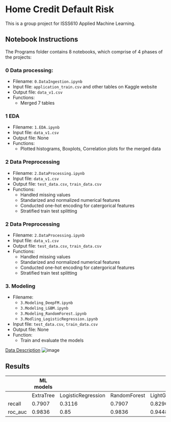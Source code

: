 # Home Credit Default Risk
This is a group project for ISSS610 Applied Machine Learning.
## Notebook Instructions 
The Programs folder contains 8 notebooks, which comprise of 4 phases of the projects:
### 0 Data processing: 
- Filename: `0.DataIngestion.ipynb`
- Input file: `application_train.csv` and other tables on Kaggle website
- Output file: `data_v1.csv`
- Functions:
    - Merged 7 tables
    
### 1 EDA
- Filename: `1.EDA.ipynb`
- Input file: `data_v1.csv`
- Output file: None
- Functions:
    - Plotted histograms, Boxplots, Correlation plots for the merged data

### 2 Data Preprocessing
- Filename: `2.DataProcessing.ipynb`
- Input file: `data_v1.csv`
- Output file: `test_data.csv`, `train_data.csv`
- Functions:
    - Handled missing values
    - Standarized and normalized numerical features
    - Conducted one-hot encoding for catergorical features
    - Stratified train test splitting

### 2 Data Preprocessing
- Filename: `2.DataProcessing.ipynb`
- Input file: `data_v1.csv`
- Output file: `test_data.csv`, `train_data.csv`
- Functions:
    - Handled missing values
    - Standarized and normalized numerical features
    - Conducted one-hot encoding for catergorical features
    - Stratified train test splitting
### 3. Modeling
- Filename:
    - `3.Modeling_DeepFM.ipynb`
    - `3.Modeling_LGBM.ipynb`
    - `3.Modeling_RandomForest.ipynb`
    - `3.Modling_LogisticRegression.ipynb`
- Input file: `test_data.csv`, `train_data.csv`
- Output file: None
- Function:
    - Train and evaluate the models


[Data Description](https://www.kaggle.com/c/home-credit-default-risk/overview)
![image](https://user-images.githubusercontent.com/44923423/150918954-1c6df444-bb94-4b2e-b7cb-1180540578a7.png)


## Results

| |ML models|           |     |  |Deep Learning|
|-------|---------|------------------|------------|--------|-------------|
|       |ExtraTree|LogisticRegression|RandomForest|LightGBM|DeepFM       |
|recall |0.7907   |0.3116            |0.7907      |0.8296  |0.8326       |
|roc_auc|0.9836   |0.85              |0.9836      |0.9448  |0.8492       |

